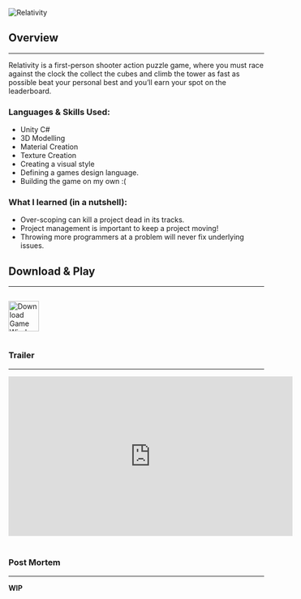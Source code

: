 ![Relativity]({{site.baseurl}}/img/relativity/logo.png)

## **Overview**
<hr>
Relativity is a first-person shooter action puzzle game, where you must race against the clock the collect the cubes and climb the tower as fast as possible beat your personal best and you’ll earn your spot on the leaderboard.

### Languages & Skills Used:
* Unity C#
* 3D Modelling
* Material Creation
* Texture Creation
* Creating a visual style
* Defining a games design language.
* Building the game on my own :(

### What I learned (in a nutshell):
* Over-scoping can kill a project dead in its tracks.
* Project management is important to keep a project moving!
* Throwing more programmers at a problem will never fix underlying issues.

## Download & Play
<hr>
<p style="display: inline-block">
<a href="https://drive.google.com/uc?export=download&id=1RqNW444h4DN7U7B6nz4bbd_mEuG4wVOy"><img width="60" src="{{site.baseurl}}/img/common/windows.png" style="display: inline-block; margin: auto;" alt="Download Game Windows" /></a>
</p>

### Trailer
<hr>
<iframe width="560" height="315" src="https://www.youtube-nocookie.com/embed/9-8u9P4Okiw" frameborder="0" style="margin-bottom: 20px;" allow="accelerometer; autoplay; encrypted-media; gyroscope; picture-in-picture" allowfullscreen></iframe>

### Post Mortem
<hr>

**WIP**